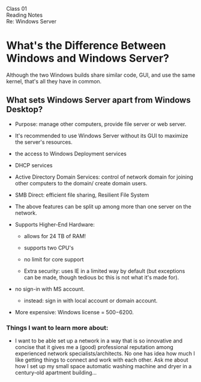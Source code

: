 Class 01<br>
Reading Notes<br>
Re: Windows Server


# What's the Difference Between Windows and Windows Server?


Although the two Windows builds share similar code, GUI, and use the same kernel, that's all they have in common. 

## What sets Windows Server apart from Windows Desktop?

- Purpose: manage other computers, provide file server or web server. 
	
- It's recommended to use Windows Server without its GUI to maximize the server's resources.  

- the access to Windows Deployment services
- DHCP services
- Active Directory Domain Services: control of network domain for joining other computers to the domain/ create domain users. 

- SMB Direct: efficient file sharing, Resilient File System 

- The above features can be split up among more than one server on the network.  

- Supports Higher-End Hardware:
	- allows for 24 TB of RAM!
	- supports two CPU's
	- no limit for core support

	- Extra security: uses IE in a limited way by default (but exceptions can be made, though tedious bc this is not what it's made for).

- no sign-in with MS account. 
	- instead: sign in with local account or domain account. 
- More expensive: Windows license = $500-$6200. 

### Things I want to learn more about: 
- I want to be able set up a network in a way that is so innovative and concise that it gives me a (good) professional reputation among experienced network specialists/architects. No one has idea how much I like getting things to connect and work with each other.  Ask me about how I set up my small space automatic washing machine and dryer in a century-old apartment building...   
